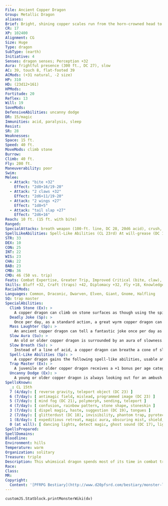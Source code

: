```yaml
---
File: Ancient Copper Dragon
Group: Metallic Dragon
aliases: 
Brief: Bright, shining copper scales run from the horn-crowned head to the ridged tail of this long-winged dragon.
CR: 17
XP: 102400
Alignment: CG
Size: Huge
Type: dragon
SubType: (earth)
Initiative: 4
Senses: dragon senses; Perception +32
Aura: frightful presence (300 ft., DC 27), slow
AC: 39, touch 8, flat-footed 39
ACMods: (+31 natural, -2 size)
HP: 310
HD: (23d12+161)
HPMods: 
Fortitude: 20
Reflex: 13
Will: 19
SaveMods: 
DefensiveAbilities: uncanny dodge
DR: 15/magic
Immunities: acid, paralysis, sleep
Resist: 
SR: 28
Weaknesses: 
Space: 15 ft.
Speed: 40 ft.
MoveMods: climb stone
Burrow: 
Climb: 40 ft.
Fly: 200 ft.
Maneuverability: poor
Swim: 
Melee: 
  - Attack: "bite +32"
    Effect: "2d8+16/19-20"
  - Attack: "2 claws +32"
    Effect: "2d6+11/19-20"
  - Attack: "2 wings +27"
    Effect: "1d8+5"
  - Attack: "tail slap +27"
    Effect: "2d6+16"
Reach: 10 ft. (15 ft. with bite)
Ranged: 
SpecialAttacks: breath weapon (100-ft. line, DC 28, 20d6 acid), crush, mass laughter, slow breath
SpellLikeAbilities: Spell-Like Abilities (CL 23rd) At will-grease (DC 17), hideous laughter (DC 18), stone shape, transmute mud to rock, transmute rock to mud, wall of stone
STR: 33
DEX: 10
CON: 25
INT: 22
WIS: 23
CHA: 22
BAB: 23
CMB: 36
CMD: 46 (50 vs. trip)
Feats: Combat Expertise, Greater Trip, Improved Critical (bite, claw), Improved, Impproved Initiative, Improved Trip, Improved Vital Strike, Power Attack, Quicken Spell, Spell Focus (illusion), Vital Strike
Skills: Bluff +32, Craft (traps) +42, Diplomacy +32, Fly +18, Knowledge (geography) +32, Knowledge (history) +32, Perception +32, Perform (comedy) +29, Sense Motive +32, Spellcraft +32, Stealth +18, Use Magic Device +32
RacialMods: 
Languages: Common, Draconic, Dwarven, Elven, Giant, Gnome, Halfling
SQ: trap master
SpecialAbilities:
  Climb Stone (Ex): >
    A copper dragon can climb on stone surfaces as though using the spider climb spell.
  Deadly Joke (Sp): >
    Once per day, as a standard action, a great wyrm copper dragon can tell a joke that kills. This affects one target, and functions as power word kill. This is a language-dependent sonic effect.
  Mass Laughter (Sp): >
    An ancient copper dragon can tell a fantastic joke once per day as a standard action. All creatures within 10 feet per age category must make a Will save or laugh for 1 round per age category, as if affected by hideous laughter. The save DC is Charisma-based. This is equal to a 6th-level spell.
  Slow Aura (Su): >
    An old or older copper dragon is surrounded by an aura of slowness. All creatures within 5 feet of the dragon must make a Will save or be affected as per slow for 1 round. An ancient dragon's aura extends to 10 feet. For great wyrm copper dragons, those opponents that fail their saves are slowed for 1d4 rounds. The DC of this save is equal to the dragon's breath weapon. A copper dragon can suppress or activate this aura at will as a free action.
  Slow Breath (Su): >
    Instead of a line of acid, a copper dragon can breathe a cone of slowing gas. Those in the cone must make a Fortitude save or be slowed (as per the spell slow) for 1d6 rounds plus 1 round per age category of the dragon.
  Spell-Like Abilities (Sp): >
    A copper dragon gains the following spell-like abilities, usable at will upon reaching the listed age category. Very young-grease; Juvenile-hideous laughter; Adult-stone shape; Old-transmute rock to mud/mud to rock; Ancient-wall of stone; Great wyrm-move earth.
  Trap Master (Ex): >
    A juvenile or older copper dragon receives a +1 bonus per age categroy on Craft (traps) and Perception checks made to locate a trap. Upon becoming a mature adult, he can also use Disable Device to disarm magic traps as if he had the rogue's Trapfinding class feature.
  Uncanny Dodge (Ex): >
    A young or older copper dragon is always looking out for an ambush. He can never be caught flat-footed. This ability functions like the rogue ability of the same name. Age Category S pecial Abilities C aster Level Wyrmling Immunity to acid, climb stone, - slow breath Very young Grease - Young Uncanny dodge 1st Juvenile Trap master, hideous laughter 3rd Young adult DR 5/magic, spell resistance 5th Adult Frightful presence, stone shape 7th Mature adult DR 10/magic 9th Old Slow aura, transmute rock/mud 11th Very old DR 15/magic 13th Ancient Mass laughter, wall of stone 15th Wyrm DR 20/magic 17th Great wyrm Deadly joke, move earth 19th
SpellsKnown:
  _: CL 15th
  7 (4/day): [ reverse gravity, teleport object (DC 23) ]
  6 (7/day): [ antimagic field, mislead, programmed image (DC 23) ]
  5 (7/day): [ mind fog (DC 21), polymorph, sending, teleport ]
  4 (7/day): [ confusion, rainbow pattern, stone shape, stoneskin ]
  3 (7/day): [ dispel magic, haste, suggestion (DC 19), tongues ]
  2 (7/day): [ glitterdust (DC 18), invisibility, phantom trap, pyrotechnics, see invisibility ]
  1 (8/day): [ expeditious retreat, magic aura, obscuring mist, shield, silent image (DC 18) ]
  0 (at will): [ dancing lights, detect magic, ghost sound (DC 17), light, mage hand, message, open/close, prestidigitation, read magic ]
SpellsPrepared: 
SpellDomains: 
Bloodline: 
Environment: hills
Temperature: warm
Organization: solitary
Treasure: triple
Description: This whimsical dragon spends most of its time in combat trying to annoy and frustrate its enemies.
Race: 
Class: 
MR: 
Copyright:
  Content: '[PFRPG Bestiary](http://www.d20pfsrd.com/bestiary/monster-listings/dragons/dragon/-metallic-copper/ancient-copper-dragon)'
---
```

```dataviewjs
customJS.Statblock.printMonsterWiki(dv)
```
